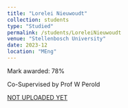 ```yaml
---
title: "Lorelei Nieuwoudt"
collection: students
type: "Studied"
permalink: /students/LoreleiNieuwoudt
venue: "Stellenbosch University"
date: 2023-12
location: "MEng"
---
```



Mark awarded: 78%

Co-Supervised by Prof W Perold

[NOT UPLOADED YET](https://scholar.sun.ac.za/items/88595d09-520d-4cfc-9fb1-880668ee6e4c)

